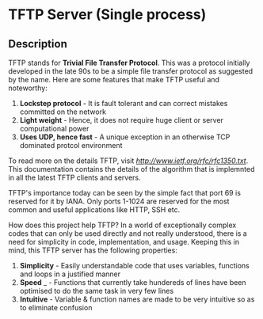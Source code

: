 # TFTP Server (Single process)
## Description
TFTP stands for **Trivial File Transfer Protocol**. This was a protocol initially developed in the late 90s to be a simple file transfer protocol as suggested by the name.
Here are some features that make TFTP useful and noteworthy:    
  1. __Lockstep protocol__    - It is fault tolerant and can correct mistakes committed on the network   
  2. __Light weight__         - Hence, it does not require huge client or server computational power   
  3. __Uses UDP, hence fast__ - A unique exception in an otherwise TCP dominated protcol environment  

To read more on the details TFTP, visit *http://www.ietf.org/rfc/rfc1350.txt*. This documentation contains the details of the algorithm that is implemnted in all the latest TFTP clients and servers.

TFTP's importance today can be seen by the simple fact that port 69 is reserved for it by IANA. Only ports 1-1024 are reserved for the most common and useful applications like HTTP, SSH etc.

How does this project help TFTP?
In a world of exceptionally complex codes that can only be used directly and not really understood, there is a need for simplicity in code, implementation, and usage.
Keeping this in mind, this TFTP server has the following properties:    
  1. __Simplicity__ - Easily understandable code that uses variables, functions and loops in a justified manner    
  2. __Speed__     _ - Functions that currently take hundereds of lines have been optimised to do the same task in very few lines    
  3. __Intuitive__ - Variable & function names are made to be very intuitive so as to eliminate confusion   
